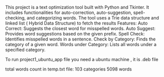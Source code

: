 This project is a text optimization tool built with Python and Tkinter.
It includes functionalities for auto-correction, auto-suggestion, spell-checking, and categorizing words. 
The tool uses a Trie data structure and linked list ( Hybrid Data Structure) to fetch the results
Features:
Auto Correct: Suggests the closest word for misspelled words.
Auto Suggest: Provides word suggestions based on the given prefix.
Spell Check: Identifies misspelled words in a sentence.
Check by Category: Finds the category of a given word.
Words under Category: Lists all words under a specified category.

To run project1_ubuntu_app file  you need a ubuntu machine , it is .deb file

 total words count in temp.txt file:
103 categories 
5098 words
